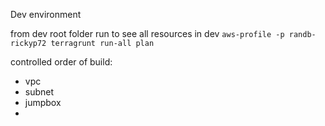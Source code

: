 Dev environment 

from dev root folder run to see all resources in dev 
`aws-profile -p randb-rickyp72 terragrunt run-all plan`

controlled order of build:
- vpc
- subnet
- jumpbox
-
